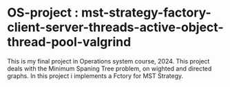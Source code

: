 # OS-project : mst-strategy-factory-client-server-threads-active-object-thread-pool-valgrind
This is my final project in Operations system course, 2024. This project deals with the Minimum Spaning Tree problem, on wighted and directed graphs.  In this project i implements a Fctory for MST Strategy.
